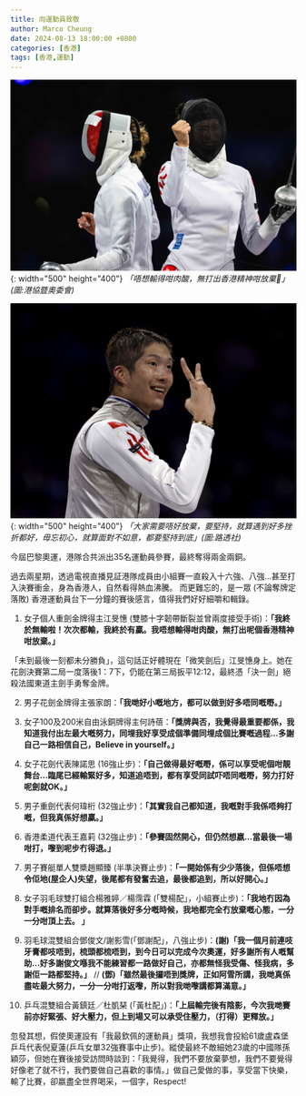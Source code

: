 ```yaml
---
title: 向運動員致敬
author: Marco Cheung
date: 2024-08-13 18:00:00 +0800
categories: [香港]
tags: [香港,運動]
---
```


![vivian-kwong](/images/vivian-kwong-olympics-2024.jpg){: width="500" height="400"}
_「唔想輸得咁肉酸，無打出香港精神咁放棄🤺」(圖:港協暨奧委會)_

![edgar-cheung](/images/edgar-cheung-olympics-2024.jpg){: width="500" height="400"}
_「大家需要唔好放棄，要堅持，就算遇到好多挫折都好，毋忘初心，就算面對不如意，都要堅持到底」(圖:路透社)_

今屆巴黎奧運，港隊合共派出35名運動員參賽，最終奪得兩金兩銅。

過去兩星期，透過電視直播見証港隊成員由小組賽一直殺入十六強、八強...甚至打入決賽衝金，身為香港人，自然看得熱血沸騰。
而更難忘的，是一眾 (不論奪牌定落敗) 香港運動員台下一分鐘的賽後感言，值得我們好好細嚼和輯錄。

1. 女子個人重劍金牌得主江旻憓 (雙膝十字韌帶斷裂並曾兩度接受手術)：**「我終於無輸啦！次次都輸，我終於有贏。我唔想輸得咁肉酸，無打出呢個香港精神咁放棄。」**

「未到最後一刻都未分勝負」，這句話正好體現在「微笑劍后」江旻憓身上。她在花劍決賽第二局一度落後1：7下，仍能在第三局扳平12:12，最終憑「決一劍」絕殺法國東道主劍手勇奪金牌。

2. 男子花劍金牌得主張家朗：**「我哋好小嘅地方，都可以做到好多唔同嘅嘢。」**

3. 女子100及200米自由泳銅牌得主何詩蓓：**「獎牌與否，我覺得最重要都係，我知道我付出左最大嘅努力，同埋我好享受成個準備同埋成個比賽嘅過程...多謝自己一路相信自己，Believe in yourself。」**

4. 女子花劍代表陳諾思 (16強止步)：**「自己做得最好嘅嘢，係可以享受呢個咁靚舞台...臨尾已經輸緊好多，知道追唔到，都有享受同試吓唔同嘅嘢，努力打好呢劍就OK。」**

5. 男子重劍代表何瑋桁 (32強止步)：**「其實我自己都知道，我嘅對手我係唔夠打嘅，但我真係好想贏。」**

6. 香港柔道代表王嘉莉 (32強止步)：**「參賽固然開心，但仍然想嬴...當最後一場咁打，嚟到呢步冇得退。」**

7. 男子賽艇單人雙槳趙顯臻 (半準決賽止步)：**「一開始係有少少落後，但係唔想令佢地(屋企人)失望，後尾都有發奮去追，最後都追到，所以好開心。」**

8. 女子羽毛球雙打組合楊雅婷／楊霈霖 (「雙楊配」，小組賽止步)：**「我地冇因為對手嘅排名而卻步。就算落後好多分嘅時候，我地都完全冇放棄嘅心態，一分一分咁頂上去。 」**

9. 羽毛球混雙組合鄧俊文/謝影雪(「鄧謝配」，八強止步)：**(謝)「我一個月前連吱牙膏都吱唔到，梳頭都梳唔到，到今日可以完成今次奧運，好多謝所有人嘅幫助...好多謝俊文喺我不能練習都一路做好自己，亦都無怪我受傷、怪我病，多謝佢一路都堅持。」** // **(鄧)「雖然最後攞唔到獎牌，正如阿雪所講，我哋真係盡咗最大努力，一分一分咁打返嚟，所以對我哋嚟講都算滿意。」**

10. 乒乓混雙組合黃鎮廷／杜凱琹 (「黃杜配」)：**「上屆輸完後有陰影，今次我哋賽前亦好緊張、好大壓力，但上到場又可以承受住壓力，（打得）更釋放。」**

忽發其想，假使奧運設有「我最欽佩的運動員」獎項，我想我會投給61歲盧森堡乒乓代表倪夏蓮(乒乓女單32強賽事中止步)。縱使最終不敵細她23歲的中國隊孫穎莎，但她在賽後接受訪問時談到：「我覺得，我們不要放棄夢想，我們不要覺得好像老了就不行，我們要做自己喜歡的事情。」做自己愛做的事，享受當下快樂，輸了比賽，卻嬴盡全世界喝采，一個字，Respect!